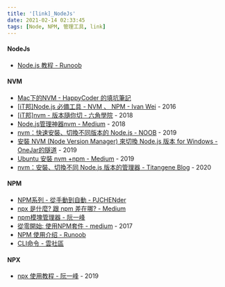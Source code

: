 ```yaml
---
title: '[link]_NodeJs'
date: 2021-02-14 02:33:45
tags: [Node, NPM, 管理工具, link]
---
```


#### NodeJs
  - [Node.js 教程 - Runoob](https://www.runoob.com/nodejs/nodejs-tutorial.html) 

<!-- more -->

#### NVM
  - [Mac下的NVM - HappyCoder 的填坑筆記](https://sasacode.wordpress.com/)
  - [[iT邦]Node.js 必備工具 - NVM 、 NPM - Ivan Wei](https://ithelp.ithome.com.tw/articles/10184980) - 2016
  - [[iT邦]nvm - 版本隨你切 - 六角學院](https://ithelp.ithome.com.tw/articles/10207177) - 2018
  - [Node.js管理神器nvm - Medium](https://medium.com/%E5%93%86%E5%95%A6%E5%AF%A6%E9%A9%97%E5%AE%A4/node-js%E7%AE%A1%E7%90%86%E7%A5%9E%E5%99%A8nvm-b6acfca44ea5) - 2018
  - [nvm：快速安裝、切換不同版本的 Node.js - NOOB](https://noob.tw/nvm/amp/) - 2019
  - [安裝 NVM (Node Version Manager) 來切換 Node.js 版本 for Windows - OneJar的隧道](https://www.onejar99.com/nvm-install-for-windows/) - 2019
  - [Ubuntu 安裝 nvm +npm - Medium](https://bmhiamso1.medium.com/ubuntu-%E5%AE%89%E8%A3%9D-nvm-npm-3bf6bffa9152) - 2019
  - [nvm：安裝、切換不同 Node.js 版本的管理器 - Titangene Blog](https://titangene.github.io/article/nvm.html) - 2020

#### NPM
  - [NPM系列 - 從手動到自動 - PJCHENder](https://pjchender.blogspot.com/p/blog-page.html) 
  - [npx 是什麼? 跟 npm 差在哪? - Medium](https://medium.com/itsems-frontend/whats-npx-e83400efe7f8) 
  - [npm模塊管理器 - 阮一峰](https://javascript.ruanyifeng.com/nodejs/npm.html) 
  - [從零開始: 使用NPM套件 - medium](https://medium.com/html-test/%E5%BE%9E%E9%9B%B6%E9%96%8B%E5%A7%8B-%E4%BD%BF%E7%94%A8npm%E5%A5%97%E4%BB%B6-317beefdf182) - 2017
  - [NPM 使用介绍 - Runoob](https://www.runoob.com/nodejs/nodejs-npm.html)
  - [CLI命令 - 雲社區](https://cloud.tencent.com/developer/chapter/18114)

#### NPX
  - [npx 使用教程 - 阮一峰](https://www.ruanyifeng.com/blog/2019/02/npx.html) - 2019
  